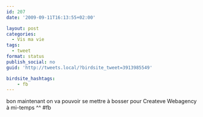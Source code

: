```yaml
---
id: 207
date: '2009-09-11T16:13:55+02:00'

layout: post
categories:
  - Vis ma vie
tags:
  - tweet
format: status
publish_social: no
guid: 'http://tweets.local/?birdsite_tweet=3913985549'

birdsite_hashtags:
    - fb
---
```


bon maintenant on va pouvoir se mettre à bosser pour Createve Webagency à mi-temps ^^ #fb